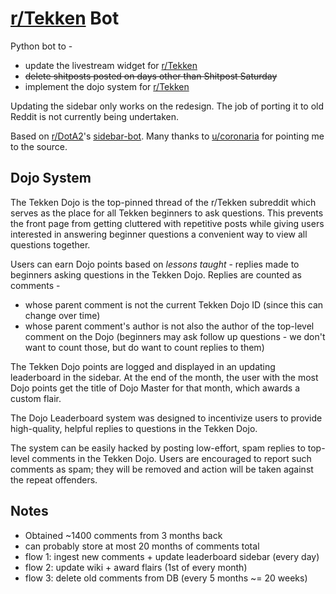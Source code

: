 # [r/Tekken](https://www.reddit.com/r/Tekken/) Bot

Python bot to -

- update the livestream widget for [r/Tekken](https://www.reddit.com/r/Tekken/)
- ~~delete shitposts posted on days other than Shitpost Saturday~~
- implement the dojo system for [r/Tekken](https://www.reddit.com/r/Tekken/)

Updating the sidebar only works on the redesign. The job of porting it to old Reddit is not currently being undertaken.

Based on [r/DotA2](https://www.reddit.com/r/DotA2)'s [sidebar-bot](https://github.com/redditdota/sidebar-bot).
Many thanks to [u/coronaria](https://www.reddit.com/user/coronaria) for pointing me to the source.

## Dojo System

The Tekken Dojo is the top-pinned thread of the r/Tekken subreddit which serves as the place for
all Tekken beginners to ask questions. This prevents the front page from getting cluttered with
repetitive posts while giving users interested in answering beginner questions a convenient way to
view all questions together.

Users can earn Dojo points based on *lessons taught* - replies made to beginners asking questions in
the Tekken Dojo. Replies are counted as comments -

- whose parent comment is not the current Tekken Dojo ID (since this can change over time)
- whose parent comment's author is not also the author of the top-level comment on the Dojo
(beginners may ask follow up questions - we don't want to count those, but do want to count replies
to them)

The Tekken Dojo points are logged and displayed in an updating leaderboard in the sidebar. At the
end of the month, the user with the most Dojo points get the title of Dojo Master for that month,
which awards a custom flair.

The Dojo Leaderboard system was designed to incentivize users to provide high-quality, helpful
replies to questions in the Tekken Dojo.

The system can be easily hacked by posting low-effort, spam replies to top-level comments in the
Tekken Dojo. Users are encouraged to report such comments as spam; they will be removed and action
will be taken against the repeat offenders.

## Notes

- Obtained ~1400 comments from 3 months back
- can probably store at most 20 months of comments total
- flow 1: ingest new comments + update leaderboard sidebar (every day)
- flow 2: update wiki + award flairs (1st of every month)
- flow 3: delete old comments from DB (every 5 months ~= 20 weeks)
